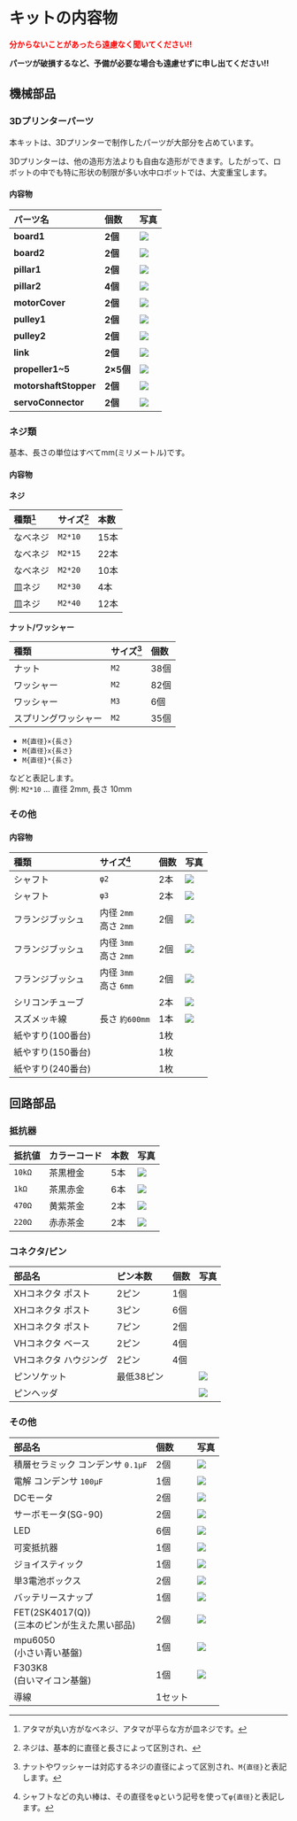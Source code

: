 # キットの内容物
<span style="color: red; ">**分からないことがあったら遠慮なく聞いてください!!**</span>


**パーツが破損するなど、予備が必要な場合も遠慮せずに申し出てください!!**

## 機械部品
### 3Dプリンターパーツ
本キットは、3Dプリンターで制作したパーツが大部分を占めています。

3Dプリンターは、他の造形方法よりも自由な造形ができます。したがって、ロボットの中でも特に形状の制限が多い水中ロボットでは、大変重宝します。

#### 内容物
| パーツ名 | 個数 | 写真 |
| :--| :-- |:-- |
| **board1** | **2個** | <img src="./assets/part_3d_board1.jpeg" style="max-width: 300px;"> |
| **board2** | **2個** | <img src="./assets/part_3d_board2.jpeg" style="max-width: 300px;"> |
| **pillar1** | **2個** | <img src="./assets/part_3d_pillar1.jpeg" style="max-width: 300px;"> |
| **pillar2** | **4個** | <img src="./assets/part_3d_pillar2.jpeg" style="max-width: 300px;"> |
| **motorCover** | **2個** | <img src="./assets/part_3d_motorCover.jpeg" style="max-width: 300px;"> |
| **pulley1** | **2個** | <img src="./assets/part_3d_pulley1.jpeg" style="max-width: 300px;"> |
| **pulley2** | **2個** | <img src="./assets/part_3d_pulley2.jpeg" style="max-width: 300px;"> |
| **link** | **2個** | <img src="./assets/part_3d_link.jpeg" style="max-width: 300px;"> |
| **propeller1~5** | **2×5個** | <img src="./assets/part_3d_propeller1-5.jpeg" style="max-width: 300px;"> |
| **motorshaftStopper** | **2個** | <img src="./assets/part_3d_motorshaftStopper.jpeg" style="max-width: 300px;"> |
| **servoConnector** | **2個** | <img src="./assets/part_3d_servoConnector.jpeg" style="max-width: 300px;"> |

### ネジ類
基本、長さの単位はすべてmm(ミリメートル)です。

#### 内容物
**ネジ**

| 種類[^bolt_type] | サイズ[^bolt_size] | 本数 |
| :-- | :-- | :-- |
| なべネジ | `M2*10` | 15本 |
| なべネジ | `M2*15` | 22本 |
| なべネジ | `M2*20` | 10本 |
| 皿ネジ | `M2*30` | 4本 |
| 皿ネジ | `M2*40` | 12本 |

**ナット/ワッシャー**

| 種類 | サイズ[^nut_washer_size] | 個数 |
| :-- | :-- | :-- |
| ナット | `M2` | 38個 |
| ワッシャー | `M2` | 82個 |
| ワッシャー | `M3` | 6個 |
| スプリングワッシャー | `M2` | 35個 |

[^bolt_type]: アタマが丸い方がなべネジ、アタマが平らな方が皿ネジです。

[^bolt_size]: ネジは、基本的に直径と長さによって区別され、
- `M{直径}×{長さ}`
- `M{直径}x{長さ}`
- `M{直径}*{長さ}`

などと表記します。 <br>
例: `M2*10` ... 直径 2mm, 長さ 10mm

[^nut_washer_size]: ナットやワッシャーは対応するネジの直径によって区別され、`M{直径}`と表記します。

### その他
#### 内容物
| 種類 | サイズ[^shaft_size] | 個数 | 写真 |
| :-- | :-- | :-- | :-- |
| シャフト | `φ2` | 2本 | <img src="./assets/part_shaft_phi2.jpg" style="max-width: 300px;"> |
| シャフト | `φ3` | 2本 | <img src="./assets/part_shaft_phi3.jpg" style="max-width: 300px;"> |
| フランジブッシュ | 内径 `2mm` <br> 高さ `2mm` | 2個 | <img src="./assets/part_fbush_d2b2.jpg" style="max-width: 300px;"> |
| フランジブッシュ | 内径 `3mm` <br> 高さ `2mm` | 2個 | <img src="./assets/part_fbush_d3b2.jpg" style="max-width: 300px;"> |
| フランジブッシュ | 内径 `3mm` <br> 高さ `6mm` | 2個 | <img src="./assets/part_fbush_d3b6.jpg" style="max-width: 300px;"> |
| シリコンチューブ || 2本 | <img src="./assets/part_silicontube.jpg" style="max-width: 300px;"> |
| スズメッキ線 | 長さ `約600mm` | 1本 | <img src="./assets/part_tinnedwire.jpg" style="max-width: 300px;"> |
| 紙やすり(100番台) || 1枚 ||
| 紙やすり(150番台) || 1枚 ||
| 紙やすり(240番台) || 1枚 ||

[^shaft_size]: シャフトなどの丸い棒は、その直径をφという記号を使って`φ{直径}`と表記します。

## 回路部品
### 抵抗器
| 抵抗値 | カラーコード | 本数 | 写真 |
| :-- | :-- | :-- | :-- |
| `10kΩ` | 茶黒橙金 | 5本 | <img src="./assets/part_r10k.jpg" style="max-width: 300px;"> |
| `1kΩ` | 茶黒赤金 | 6本 | <img src="./assets/part_r1k.jpg" style="max-width: 300px;"> |
| `470Ω` | ⻩紫茶金 | 2本 | <img src="./assets/part_r470.jpg" style="max-width: 300px;"> |
| `220Ω` | 赤赤茶金 | 2本 | <img src="./assets/part_r220.jpg" style="max-width: 300px;"> |

### コネクタ/ピン
| 部品名 | ピン本数 | 個数 | 写真 |
| :-- | :-- | :-- | :-- |
| XHコネクタ ポスト | 2ピン | 1個 ||
| XHコネクタ ポスト | 3ピン | 6個 ||
| XHコネクタ ポスト | 7ピン | 2個 ||
| VHコネクタ ベース | 2ピン | 4個 ||
| VHコネクタ ハウジング | 2ピン | 4個 ||
| ピンソケット | 最低38ピン || <img src="./assets/part_pinsocket.jpg" style="max-width: 300px;"> |
| ピンヘッダ ||| <img src="./assets/part_pinheader.jpg" style="max-width: 300px;"> |

### その他
| 部品名 | 個数 | 写真 |
| :-- | :-- | :-- |
| 積層セラミック コンデンサ `0.1μF` | 2個 | <img src="./assets/part_scapacitor.jpg" style="max-width: 300px;"> |
| 電解 コンデンサ `100μF` | 1個 | <img src="./assets/part_ecapacitor.jpg" style="max-width: 300px;"> |
| DCモータ | 2個 | <img src="./assets/part_dcmotor.jpg" style="max-width: 300px;"> |
| サーボモータ(SG-90) | 2個 | <img src="./assets/part_servomotor.jpg" style="max-width: 300px;"> |
| LED | 6個 | <img src="./assets/part_led.jpg" style="max-width: 300px;"> |
| 可変抵抗器 | 1個 | <img src="./assets/part_r_variable.jpg" style="max-width: 300px;"> |
| ジョイスティック | 1個 | <img src="./assets/part_joystick.jpg" style="max-width: 300px;"> |
| 単3電池ボックス | 2個 | <img src="./assets/part_batterybox.jpg" style="max-width: 300px;"> |
| バッテリースナップ | 1個 | <img src="./assets/part_batterysnap.jpg" style="max-width: 300px;"> |
| FET(2SK4017(Q)) <br> (三本のピンが生えた黒い部品) | 2個 | <img src="./assets/part_fet.jpg" style="max-width: 300px;"> |
| mpu6050 <br> (小さい青い基盤) | 1個 | <img src="./assets/part_gyacmeter.jpg" style="max-width: 300px;"> |
| F303K8 <br> (白いマイコン基盤) | 1個 | <img src="./assets/part_f303k8.jpg" style="max-width: 300px;"> |
| 導線 | 1セット |
